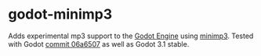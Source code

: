 # godot-minimp3
Adds experimental mp3 support to the [Godot Engine](https://github.com/godotengine/godot) using [minimp3](https://github.com/lieff/minimp3). Tested with Godot [commit 06a6507](https://github.com/godotengine/godot/commit/06a6507751f5899a590a1c67915890550e5a2793) as well as Godot 3.1 stable.
